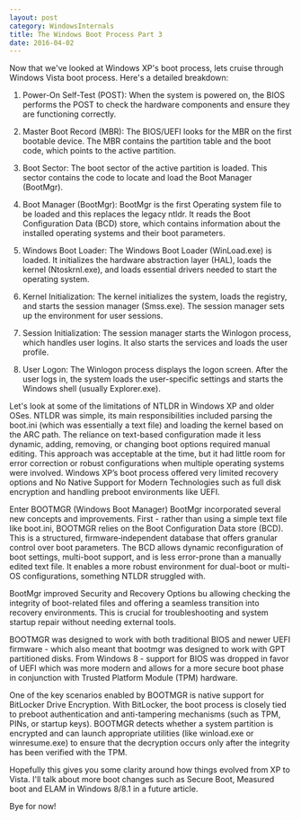 ```yaml
---
layout: post
category: WindowsInternals
title: The Windows Boot Process Part 3
date: 2016-04-02
---
```


Now that we've looked at Windows XP's boot process, lets cruise through Windows Vista boot process. Here's a detailed breakdown:

1. Power-On Self-Test (POST):
When the system is powered on, the BIOS performs the POST to check the hardware components and ensure they are functioning correctly.

2. Master Boot Record (MBR):
The BIOS/UEFI looks for the MBR on the first bootable device. The MBR contains the partition table and the boot code, which points to the active partition.

3. Boot Sector:
The boot sector of the active partition is loaded. This sector contains the code to locate and load the Boot Manager (BootMgr).

4. Boot Manager (BootMgr):
BootMgr is the first Operating system file to be loaded and this replaces the legacy ntldr. It reads the Boot Configuration Data (BCD) store, which contains information about the installed operating systems and their boot parameters.

5. Windows Boot Loader:
The Windows Boot Loader (WinLoad.exe) is loaded. It initializes the hardware abstraction layer (HAL), loads the kernel (Ntoskrnl.exe), and loads essential drivers needed to start the operating system.

6. Kernel Initialization:
The kernel initializes the system, loads the registry, and starts the session manager (Smss.exe). The session manager sets up the environment for user sessions.

7. Session Initialization:
The session manager starts the Winlogon process, which handles user logins. It also starts the services and loads the user profile.

8. User Logon:
The Winlogon process displays the logon screen. After the user logs in, the system loads the user-specific settings and starts the Windows shell (usually Explorer.exe).

Let's look at some of the limitations of NTLDR in Windows XP and older OSes. NTLDR was simple, its main responsibilities included parsing the boot.ini (which was essentially a text file) and loading the kernel based on the ARC path. The reliance on text-based configuration made it less dynamic, adding, removing, or changing boot options required manual editing. This approach was acceptable at the time, but it had little room for error correction or robust configurations when multiple operating systems were involved. Windows XP’s boot process offered very limited recovery options and No Native Support for Modern Technologies such as full disk encryption and handling preboot environments like UEFI. 

Enter BOOTMGR (Windows Boot Manager)
BootMgr incorporated several new concepts and improvements. First - rather than using a simple text file like boot.ini, BOOTMGR relies on the Boot Configuration Data store (BCD). This is a structured, firmware‑independent database that offers granular control over boot parameters. The BCD allows dynamic reconfiguration of boot settings, multi-boot support, and is less error-prone than a manually edited text file. It enables a more robust environment for dual-boot or multi-OS configurations, something NTLDR struggled with.

BootMgr improved Security and Recovery Options bu allowing checking the integrity of boot-related files and offering a seamless transition into recovery environments. This is crucial for troubleshooting and system startup repair without needing external tools. 

BOOTMGR was designed to work with both traditional BIOS and newer UEFI firmware - which also meant that bootmgr was designed to work with GPT partitioned disks. From Windows 8 - support for BIOS was dropped in favor of UEFI which was more modern and allows for a more secure boot phase in conjunction with Trusted Platform Module (TPM) hardware.

One of the key scenarios enabled by BOOTMGR is native support for BitLocker Drive Encryption. With BitLocker, the boot process is closely tied to preboot authentication and anti-tampering mechanisms (such as TPM, PINs, or startup keys). BOOTMGR detects whether a system partition is encrypted and can launch appropriate utilities (like winload.exe or winresume.exe) to ensure that the decryption occurs only after the integrity has been verified with the TPM.


Hopefully this gives you some clarity around how things evolved from XP to Vista. I'll talk about more boot changes such as Secure Boot, Measured boot and ELAM in Windows 8/8.1 in a future article.


Bye for now!